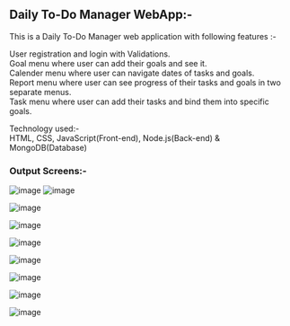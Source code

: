 ## Daily To-Do Manager WebApp:-

This is a Daily To-Do Manager web application with following features :-

User registration and login with Validations.  
Goal menu where user can add their goals and see it.  
Calender menu where user can navigate dates of tasks and goals.  
Report menu where user can see progress of their tasks and goals in two separate menus.  
Task menu where user can add their tasks and bind them into specific goals.  

Technology used:-  
HTML, CSS, JavaScript(Front-end), Node.js(Back-end) & MongoDB(Database)

### Output Screens:-

![image](https://user-images.githubusercontent.com/35419746/103549008-b1e80580-4ecc-11eb-9bf6-fdbe8408da64.png)
![image](https://user-images.githubusercontent.com/35419746/103549038-bf9d8b00-4ecc-11eb-919f-0f09fa2f41bb.png)

![image](https://user-images.githubusercontent.com/35419746/103549248-11461580-4ecd-11eb-962f-a520eefe828a.png)

![image](https://user-images.githubusercontent.com/35419746/103549304-2458e580-4ecd-11eb-8266-3db8c2b91687.png)

![image](https://user-images.githubusercontent.com/35419746/103549318-29b63000-4ecd-11eb-8818-40a785b9eacc.png)

![image](https://user-images.githubusercontent.com/35419746/103549332-2f137a80-4ecd-11eb-8882-b68f1890407e.png)

![image](https://user-images.githubusercontent.com/35419746/103549349-363a8880-4ecd-11eb-8c8e-b98b97756f49.png)

![image](https://user-images.githubusercontent.com/35419746/103549356-3aff3c80-4ecd-11eb-8879-a6bad4d7dc52.png)

![image](https://user-images.githubusercontent.com/35419746/103549373-42264a80-4ecd-11eb-9a16-ef15c9979a18.png)
